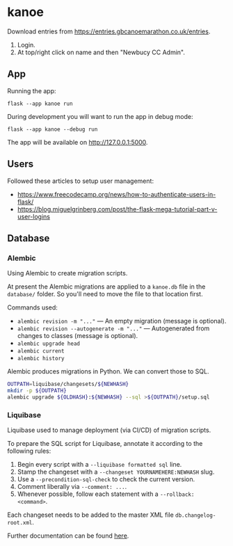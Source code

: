 # kanoe

 Download entries from https://entries.gbcanoemarathon.co.uk/entries.

 1. Login.
 2. At top/right click on name and then "Newbucy CC Admin".

## App

Running the app:

```
flask --app kanoe run
```

During development you will want to run the app in debug mode:

```
flask --app kanoe --debug run
```

The app will be available on http://127.0.0.1:5000.

## Users

Followed these articles to setup user management:

- https://www.freecodecamp.org/news/how-to-authenticate-users-in-flask/
- https://blog.miguelgrinberg.com/post/the-flask-mega-tutorial-part-v-user-logins

## Database

### Alembic

Using Alembic to create migration scripts.

At present the Alembic migrations are applied to a `kanoe.db` file in the `database/` folder. So you'll need to move the file to that location first.

Commands used:

- `alembic revision -m "..."` — An empty migration (message is optional).
- `alembic revision --autogenerate -m "..."` — Autogenerated from changes to classes (message is optional).
- `alembic upgrade head`
- `alembic current`
- `alembic history`

Alembic produces migrations in Python. We can convert those to SQL.

```bash
OUTPATH=liquibase/changesets/${NEWHASH}
mkdir -p ${OUTPATH}
alembic upgrade ${OLDHASH}:${NEWHASH} --sql >${OUTPATH}/setup.sql
```

### Liquibase

Liquibase used to manage deployment (via CI/CD) of migration scripts.

To prepare the SQL script for Liquibase, annotate it according to the following rules:

1. Begin every script with a `--liquibase formatted sql` line.
2. Stamp the changeset with a `--changeset YOURNAMEHERE:NEWHASH` slug.
3. Use a `--precondition-sql-check` to check the current version.
4. Comment liberally via `--comment: ...`.
5. Whenever possible, follow each statement with a `--rollback: <command>`.

Each changeset needs to be added to the master XML file `db.changelog-root.xml`.

Further documentation can be found [here](https://docs.liquibase.com/concepts/basic/sql-format.html).
